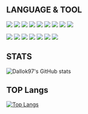 ## LANGUAGE & TOOL

<img src="https://img.shields.io/badge/Python-3766AB?style=flat-square&logo=Python&logoColor=white"/></a>
<img src="https://img.shields.io/badge/Node.js-339933?style=flat-square&logo=Node.js&logoColor=white"/></a>
<img src="https://img.shields.io/badge/C-A8B9CC?style=flat-square&logo=C&logoColor=white"/></a>
<img src="https://img.shields.io/badge/C++-00599C?style=flat-square&logo=C%2B%2B&logoColor=white"/></a>
<img src="https://img.shields.io/badge/Qt-41CD52?style=flat-square&logo=Qt&logoColor=white"/></a>
<img src="https://img.shields.io/badge/sklearn-F7931E?style=flat-square&logo=scikit%2Dlearn&logoColor=white"/></a>
<img src="https://img.shields.io/badge/Ubuntu-E95420?style=flat-square&logo=Ubuntu&logoColor=white"/></a>
<img src="https://img.shields.io/badge/Raspberry Pi-A22846?style=flat-square&logo=Raspberry%20Pi&logoColor=white"/></a>
<img src="https://img.shields.io/badge/Arduino-00979D?style=flat-square&logo=Arduino&logoColor=white"/></a>

<img src="https://img.shields.io/badge/Git-F05032?style=flat-square&logo=Git&logoColor=white"/></a>
<img src="https://img.shields.io/badge/Github-181717?style=flat-square&logo=Github&logoColor=white"/></a>
<img src="https://img.shields.io/badge/Visual Studio-5C2D91?style=flat-square&logo=Visual%20Studio&logoColor=white"/></a>
<img src="https://img.shields.io/badge/Visual Studio Code-007ACC?style=flat-square&logo=Visual%20Studio%20Code&logoColor=white"/></a>
<img src="https://img.shields.io/badge/Google Colab-F9AB00?style=flat-square&logo=Google%20Colab&logoColor=white"/></a>
<img src="https://img.shields.io/badge/FileZilla-BF0000?style=flat-square&logo=FileZilla&logoColor=white"/></a>
<img src="https://img.shields.io/badge/VirtualBox-183A61?style=flat-square&logo=VirtualBox&logoColor=white"/></a>




## STATS

![Dallok97's GitHub stats](https://github-readme-stats.vercel.app/api?username=Dallok97&count_private=true)

## TOP Langs

[![Top Langs](https://github-readme-stats.vercel.app/api/top-langs/?username=Dallok97&layout=compact)](https://github.com/anuraghazra/github-readme-stats)
